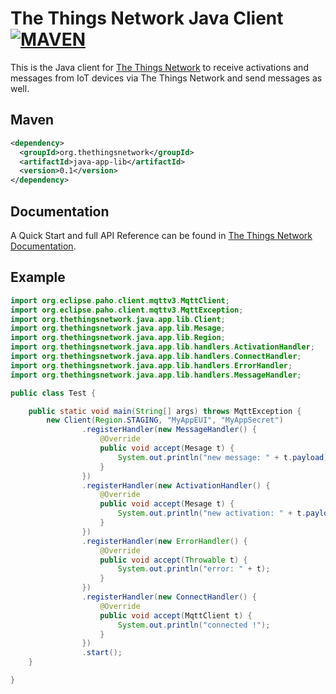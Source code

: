 # The Things Network Java Client [![MAVEN](https://img.shields.io/maven-central/v/org.thethingsnetwork/java-app-lib.svg)](http://mvnrepository.com/artifact/org.thethingsnetwork/java-app-lib)

This is the Java client for [The Things Network](https://www.thethingsnetwork.org) to receive activations and messages from IoT devices via The Things Network and send messages as well.

## Maven

```xml
<dependency>
  <groupId>org.thethingsnetwork</groupId>
  <artifactId>java-app-lib</artifactId>
  <version>0.1</version>
</dependency>
```

## Documentation

A Quick Start and full API Reference can be found in [The Things Network Documentation](https://www.thethingsnetwork.org/docs/refactor/java/).

## Example

```java
import org.eclipse.paho.client.mqttv3.MqttClient;
import org.eclipse.paho.client.mqttv3.MqttException;
import org.thethingsnetwork.java.app.lib.Client;
import org.thethingsnetwork.java.app.lib.Mesage;
import org.thethingsnetwork.java.app.lib.Region;
import org.thethingsnetwork.java.app.lib.handlers.ActivationHandler;
import org.thethingsnetwork.java.app.lib.handlers.ConnectHandler;
import org.thethingsnetwork.java.app.lib.handlers.ErrorHandler;
import org.thethingsnetwork.java.app.lib.handlers.MessageHandler;

public class Test {

    public static void main(String[] args) throws MqttException {
        new Client(Region.STAGING, "MyAppEUI", "MyAppSecret")
                .registerHandler(new MessageHandler() {
                    @Override
                    public void accept(Mesage t) {
                        System.out.println("new message: " + t.payload);
                    }
                })
                .registerHandler(new ActivationHandler() {
                    @Override
                    public void accept(Mesage t) {
                        System.out.println("new activation: " + t.payload);
                    }
                })
                .registerHandler(new ErrorHandler() {
                    @Override
                    public void accept(Throwable t) {
                        System.out.println("error: " + t);
                    }
                })
                .registerHandler(new ConnectHandler() {
                    @Override
                    public void accept(MqttClient t) {
                        System.out.println("connected !");
                    }
                })
                .start();
    }

}

```
